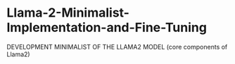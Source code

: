 # Llama-2-Minimalist-Implementation-and-Fine-Tuning
DEVELOPMENT MINIMALIST OF THE LLAMA2 MODEL (core components of Llama2)

